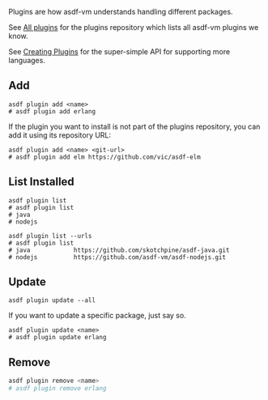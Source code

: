 Plugins are how asdf-vm understands handling different packages.

See [All plugins](plugins-all) for the plugins repository which lists all asdf-vm plugins we know.

See [Creating Plugins](plugins-create) for the super-simple API for supporting more languages.

## Add

```shell
asdf plugin add <name>
# asdf plugin add erlang
```

If the plugin you want to install is not part of the plugins repository, you
can add it using its repository URL:

```shell
asdf plugin add <name> <git-url>
# asdf plugin add elm https://github.com/vic/asdf-elm
```

## List Installed

```shell
asdf plugin list
# asdf plugin list
# java
# nodejs
```

```shell
asdf plugin list --urls
# asdf plugin list
# java            https://github.com/skotchpine/asdf-java.git
# nodejs          https://github.com/asdf-vm/asdf-nodejs.git
```

## Update

```shell
asdf plugin update --all
```

If you want to update a specific package, just say so.

```shell
asdf plugin update <name>
# asdf plugin update erlang
```

## Remove

```bash
asdf plugin remove <name>
# asdf plugin remove erlang
```
